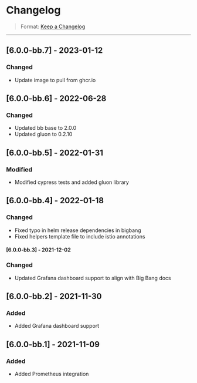 # Changelog

> Format: [Keep a Changelog](https://keepachangelog.com/en/1.0.0/)

---
## [6.0.0-bb.7] - 2023-01-12
### Changed
- Update image to pull from ghcr.io

## [6.0.0-bb.6] - 2022-06-28
### Changed
- Updated bb base to 2.0.0
- Updated gluon to 0.2.10

## [6.0.0-bb.5] - 2022-01-31
### Modified
- Modified cypress tests and added gluon library

## [6.0.0-bb.4] - 2022-01-18
### Changed
- Fixed typo in helm release dependencies in bigbang
- Fixed helpers template file to include istio annotations

#### [6.0.0-bb.3] - 2021-12-02
### Changed
- Updated Grafana dashboard support to align with Big Bang docs

## [6.0.0-bb.2] - 2021-11-30
### Added
- Added Grafana dashboard support

## [6.0.0-bb.1] - 2021-11-09
### Added
- Added Prometheus integration
